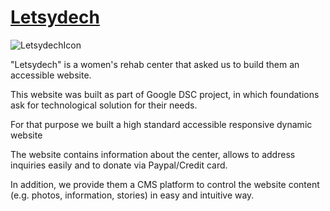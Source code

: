 # [Letsydech](https://letsydech-site.herokuapp.com/)

![LetsydechIcon](https://res.cloudinary.com/dmezfnuzk/image/upload/v1597760165/ezgif_7_f1b10a22ec82_372ac500d4.png "LetsydechIcon")

"Letsydech" is a women's rehab center that asked us to build them an accessible website.

This website was built as part of Google DSC project, in which foundations ask for technological solution for their needs.

For that purpose we built a high standard accessible responsive dynamic website

The website contains information about the center, allows to address inquiries easily and to donate via Paypal/Credit card.

In addition, we provide them a CMS platform to control the website content (e.g. photos, information, stories) in easy and intuitive way.